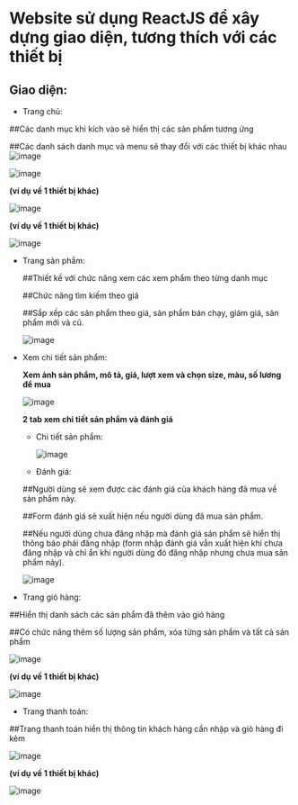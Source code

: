 # Website sử dụng ReactJS để xây dựng giao diện, tương thích với các thiết bị
## Giao diện:
- Trang chủ:
  
##Các danh mục khi kích vào sẽ hiển thị các sản phẩm tương ứng

##Các danh sách danh mục và menu sẽ thay đổi với các thiết bị khác nhau
  ![image](https://github.com/user-attachments/assets/a8f0f601-39f2-4c69-a8a3-dd171d1c6460)

 ![image](https://github.com/user-attachments/assets/33fc50d1-386d-45a7-a237-f2a7f0ec6b6a)

 **(ví dụ về 1 thiết bị khác)**

 ![image](https://github.com/user-attachments/assets/31015d5b-4b97-441b-901c-fe941620e48e)

  **(ví dụ về 1 thiết bị khác)**

 ![image](https://github.com/user-attachments/assets/efdc07b1-efdd-436c-a590-7e75e047f9af)

- Trang sản phẩm:
  
  ##Thiết kế với chức năng xem các xem phẩm theo từng danh mục
  
  ##Chức năng tìm kiếm theo giá

  ##Sắp xếp các sản phẩm theo giá, sản phẩm bán chạy, giảm giá, sản phẩm mới và cũ.

  ![image](https://github.com/user-attachments/assets/fcac8b26-159c-4bb8-b058-6234677b3bf6)

- Xem chi tiết sản phẩm:
  
  **Xem ảnh sản phẩm, mô tả, giá, lượt xem và chọn size, màu, số lương để mua**
  
  ![image](https://github.com/user-attachments/assets/bf33d67b-6918-4822-8dcf-306e20000b1a)

  **2 tab xem chi tiết sản phẩm và đánh giá**
  
  + Chi tiết sản phẩm:
    
    ![image](https://github.com/user-attachments/assets/60103e7f-a44f-4bc0-bac8-6ca3a8fb185b)

  + Đánh giá:
    
  ##Người dùng sẽ xem được các đánh giá của khách hàng đã mua về sản phẩm này.

  ##Form đánh giá sẽ xuất hiện nếu người dùng đã mua sản phẩm.
  
  ##Nếu người dùng chưa đăng nhập mà đánh giá sản phẩm sẽ hiển thị thông báo phải đăng nhập (form nhập đánh giá vẫn xuất hiện khi chưa đăng nhập và chỉ ẩn khi người dùng đó đăng nhập nhưng chưa mua sản phẩm này).

  ![image](https://github.com/user-attachments/assets/a8f59eff-8256-4a04-99b3-a7b9a85d5ccb)

- Trang giỏ hàng:

##Hiển thị danh sách các sản phẩm đã thêm vào giỏ hàng

##Có chức năng thêm số lượng sản phẩm, xóa từng sản phẩm và tất cả sản phẩm

![image](https://github.com/user-attachments/assets/eaef5f8f-7c6d-47d5-a77a-65e7af7e436b)

 **(ví dụ về 1 thiết bị khác)**

![image](https://github.com/user-attachments/assets/c480e547-66c9-42aa-a951-4dec35feb676)

- Trang thanh toán:

##Trang thanh toán hiển thị thông tin khách hàng cần nhập và giỏ hàng đi kèm

![image](https://github.com/user-attachments/assets/39ca2a88-9a31-4e39-ab93-212a106e7614)

 **(ví dụ về 1 thiết bị khác)**

 ![image](https://github.com/user-attachments/assets/2f63796d-1611-442e-90a3-8680dd7934bf)



